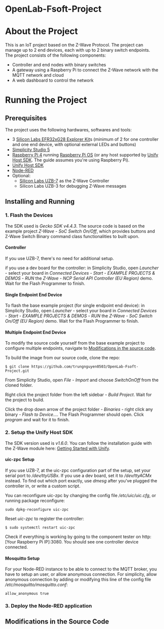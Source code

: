 # OpenLab-Fsoft-Project
# About the Project
This is an IoT project based on the Z-Wave Protocol. The project can manage up to 2 end devices, each with up to 2 binary switch endpoints. The project consists of the following components:
- Controller and end nodes with binary switches
- A gateway using a Raspberry Pi to connect the Z-Wave network with the MQTT network and cloud
-  A web dashboard to control the network

# Running the Project
## Prerequisites
The project uses the following hardwares, softwares and tools:
- 3 [Silicon Labs EFR32xG28 Explorer Kit](https://www.silabs.com/development-tools/wireless/efr32xg28-explorer-kit?tab=overview)s (minimum of 2 for one controller and one end device, with optional external LEDs and buttons)
- [Simplicity Studio 5](https://www.silabs.com/developers/simplicity-studio)
- [Raspberry Pi 4](https://www.raspberrypi.com/products/raspberry-pi-4-model-b/) running [Raspberry Pi OS](https://www.raspberrypi.com/software/) (or any host supported by [Unify Host SDK](https://github.com/SiliconLabs/UnifySDK). The guide assumes you're using Raspberry Pi).
- [Unify Host SDK](https://github.com/SiliconLabs/UnifySDK)
- [Node-RED](https://nodered.org/)
- Optional:
  - [Silicon Labs UZB-7](https://www.silabs.com/development-tools/wireless/z-wave/efr32zg14-usb-7-z-wave-700-stick-bridge-module?tab=overview) as the Z-Wave Controller
  - Silicon Labs UZB-3 for debugging Z-Wave messages

## Installing and Running
### 1. Flash the Devices
The SDK used is *Gecko SDK v4.4.3*. The source code is based on the example project *Z-Wave - SoC Switch On/Off*, which provides buttons and Z-Wave Switch Binary command class functionalities to built upon.

#### Controller
If you use UZB-7, there's no need for additional setup.

if you use a dev board for the controller: in Simplicity Studio, open *Launcher* - select your board in *Connected Devices* - *Start* - *EXAMPLE PROJECTS & DEMOS* - *RUN* the *Z-Wave - NCP Serial API Controller (EU Region)* demo. Wait for the Flash Programmer to finish.

#### Single Endpoint End Device
To flash the base example project (for single endpoint end device): in Simplicity Studio, open *Launcher* - select your board in *Connected Devices* - *Start* - *EXAMPLE PROJECTS & DEMOS* - *RUN* the *Z-Wave - SoC Switch On/Off (EU Region)* demo. Wait for the Flash Programmer to finish.

#### Multiple Endpoint End Device
To modify the source code yourself from the base example project to configure multiple endpoints, navigate to [Modifications in the source code](#modifications-in-the-source-code).

To build the image from our source code, clone the repo:
```
$ git clone https://github.com/trungnguyen0503/OpenLab-Fsoft-Project.git
```
From Simplicity Studio, open *File* - *Import* and choose *SwitchOnOff* from the cloned folder.

Right click the project folder from the left sidebar - *Build Project*. Wait for the project to build.

Click the drop down arrow of the project folder - *Binaries* - right click any binary - *Flash to Device...*. The Flash Programmer should open. Click *program* and wait for it to finish.

### 2. Setup the Unify Host SDK
The SDK version used is *v1.6.0*. You can follow the installation guide with the Z-Wave module here: [Getting Started with Unify](https://siliconlabs.github.io/UnifySDK/doc/getting_started_unify.html).

#### uic-zpc Setup
If you use UZB-7, at the uic-zpc configuration part of the setup, set your serial port to */dev/ttyUSBx*. If you use a dev board, set it to */dev/ttyACMx* instead. To find out which port exactly, use *dmesg* after you've plugged the controller in, or write a custom script.

You can reconfigure uic-zpc by changing the config file */etc/uic/uic.cfg*, or running package reconfigure:
```
sudo dpkg-reconfigure uic-zpc
```
Reset *uic-zpc* to register the controller:
```
$ sudo systemctl restart uic-zpc
```
Check if everything is working by going to the component tester on http:[Your Raspberry Pi IP]:3080. You should see one controller device connected.

#### Mosquitto Setup
For your Node-RED instance to be able to connect to the MQTT broker, you have to setup an user, or allow anonymous connection. For simplicity, allow anonymous connection by adding or modifying this line of the config file */etc/mosquitto/mosquitto.conf*:
```
allow_anonymous true
```

### 3. Deploy the Node-RED application

## Modifications in the Source Code
